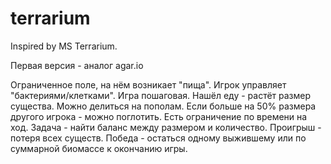 # terrarium
Inspired by MS Terrarium.

Первая версия - аналог agar.io

Ограниченное поле, на нём возникает "пища". Игрок управляет "бактериями/клетками". Игра пошаговая. Нашёл еду - растёт размер существа. Можно делиться на пополам. Если больше на 50% размера другого игрока - можно поглотить. Есть ограничение по времени на ход. Задача - найти баланс между размером и количество. Проигрыш - потеря всех существ. Победа - остаться одному выжившему или по суммарной биомассе к окончанию игры.

